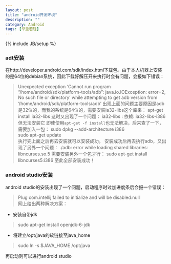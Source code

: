 ```yaml
---
layout: post
title: "android开发环境"
description: ""
category: Android
tags: [举重若轻]
---
```

{% include JB/setup %}
### adt安装
在http://developer.android.com/sdk/index.html下载包。由于本人机器上安装的是64位的debian系统，因此下载好解压开来执行时会有问题，会报如下错误：
>Unexpected exception ‘Cannot run program “/home/android/sdk/platform-tools/adb”: java.io.IOException: error=2, No such file or directory’ while attempting to get adb version from ‘/home/android/sdk/platform-tools/adb’
出现上面的问题主要原因是adb是32位的，而我的系统是64位的，需要安装ia32-libs这个库来：
> apt-get install ia32-libs
这时又出现了一个问题：
> ia32-libs : 依赖: ia32-libs-i386 但无法安装它
即使使用`apt-get -f install`也无法解决，后来查了一下，需要加入一包：
> sudo dpkg --add-architecture i386  
> sudo apt-get update  
执行完上面之后再去安装就可以安装成功。
安装成功后再去执行adb，又出现了另外一个问题：
> ./adb: error while loading shared libraries: libncurses.so.5
需要安装另外一个包才行：
> sudo apt-get install libncurses5:i386
至此全部安装成功！

### android studio安装
android studio的安装出现了一个问题，启动程序时过加进度条后会报一个错误：  
> Plug com.intellij failed to initialize and will be disabled:null  
网上给出两种解决方案：  
    

* 安装自带jdk
> sudo apt-get install openjdk-6-jdk
* 将建立/opt/java的软链接至java_home
> sudo ln -s $JAVA_HOME /opt/java  
    

再启动则可以进行android studio
